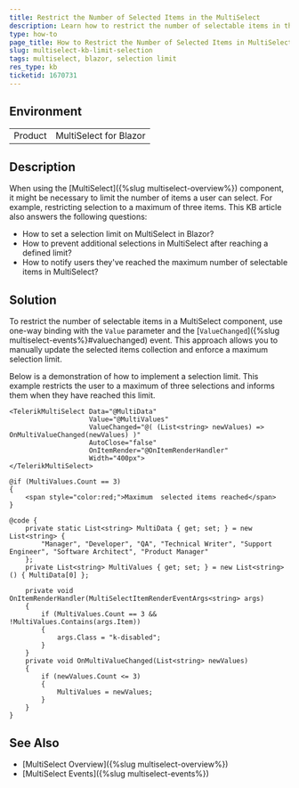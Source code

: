 ```yaml
---
title: Restrict the Number of Selected Items in the MultiSelect
description: Learn how to restrict the number of selectable items in the Telerik Blazor MultiSelect component.
type: how-to
page_title: How to Restrict the Number of Selected Items in MultiSelect for Blazor
slug: multiselect-kb-limit-selection
tags: multiselect, blazor, selection limit
res_type: kb
ticketid: 1670731
---
```


## Environment

<table>
    <tbody>
        <tr>
            <td>Product</td>
            <td>MultiSelect for Blazor</td>
        </tr>
    </tbody>
</table>

## Description

When using the [MultiSelect]({%slug multiselect-overview%}) component, it might be necessary to limit the number of items a user can select. For example, restricting selection to a maximum of three items. This KB article also answers the following questions:
- How to set a selection limit on MultiSelect in Blazor?
- How to prevent additional selections in MultiSelect after reaching a defined limit?
- How to notify users they've reached the maximum number of selectable items in MultiSelect?

## Solution

To restrict the number of selectable items in a MultiSelect component, use one-way binding with the `Value` parameter and the [`ValueChanged`]({%slug multiselect-events%}#valuechanged) event. This approach allows you to manually update the selected items collection and enforce a maximum selection limit.

Below is a demonstration of how to implement a selection limit. This example restricts the user to a maximum of three selections and informs them when they have reached this limit.

````CSHTML
<TelerikMultiSelect Data="@MultiData"
                    Value="@MultiValues"
                    ValueChanged="@( (List<string> newValues) => OnMultiValueChanged(newValues) )"
                    AutoClose="false"
                    OnItemRender="@OnItemRenderHandler"
                    Width="400px">
</TelerikMultiSelect>

@if (MultiValues.Count == 3)
{
    <span style="color:red;">Maximum  selected items reached</span>
}

@code {
    private static List<string> MultiData { get; set; } = new List<string> {
        "Manager", "Developer", "QA", "Technical Writer", "Support Engineer", "Software Architect", "Product Manager"
    };
    private List<string> MultiValues { get; set; } = new List<string>() { MultiData[0] };

    private void OnItemRenderHandler(MultiSelectItemRenderEventArgs<string> args)
    {
        if (MultiValues.Count == 3 && !MultiValues.Contains(args.Item))
        {
            args.Class = "k-disabled";
        }
    }
    private void OnMultiValueChanged(List<string> newValues)
    {
        if (newValues.Count <= 3)
        {
            MultiValues = newValues;
        }
    }
}
````

## See Also

- [MultiSelect Overview]({%slug multiselect-overview%})
- [MultiSelect Events]({%slug multiselect-events%})

